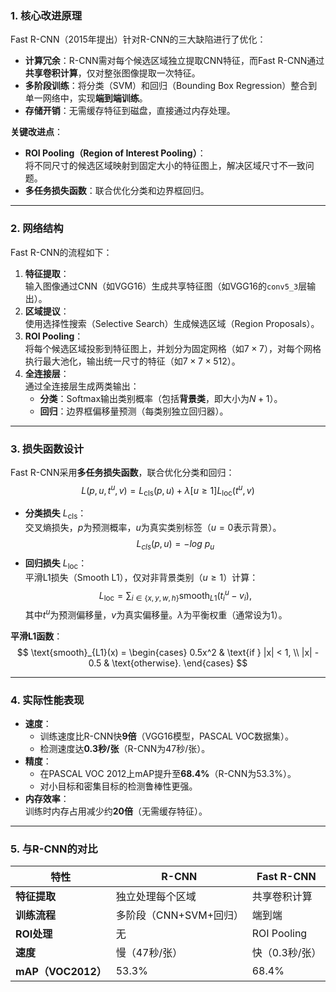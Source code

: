 ### **1. 核心改进原理**
Fast R-CNN（2015年提出）针对R-CNN的三大缺陷进行了优化：
- **计算冗余**：R-CNN需对每个候选区域独立提取CNN特征，而Fast R-CNN通过**共享卷积计算**，仅对整张图像提取一次特征。
- **多阶段训练**：将分类（SVM）和回归（Bounding Box Regression）整合到单一网络中，实现**端到端训练**。
- **存储开销**：无需缓存特征到磁盘，直接通过内存处理。

**关键改进点**：
- **ROI Pooling（Region of Interest Pooling）**：  
  将不同尺寸的候选区域映射到固定大小的特征图上，解决区域尺寸不一致问题。
- **多任务损失函数**：联合优化分类和边界框回归。

---

### **2. 网络结构**
Fast R-CNN的流程如下：
1. **特征提取**：  
   输入图像通过CNN（如VGG16）生成共享特征图（如VGG16的`conv5_3`层输出）。
2. **区域提议**：  
   使用选择性搜索（Selective Search）生成候选区域（Region Proposals）。
3. **ROI Pooling**：  
   将每个候选区域投影到特征图上，并划分为固定网格（如$7×7$），对每个网格执行最大池化，输出统一尺寸的特征（如$7×7×512$）。
4. **全连接层**：  
   通过全连接层生成两类输出：
   - **分类**：Softmax输出类别概率（包括**背景类**，即大小为$N+1$）。
   - **回归**：边界框偏移量预测（每类别独立回归器）。

---

### **3. 损失函数设计**
Fast R-CNN采用**多任务损失函数**，联合优化分类和回归：
$$
L(p, u, t^u, v) = L_{\text{cls}}(p, u) + \lambda [u \geq 1] L_{\text{loc}}(t^u, v)
$$
- **分类损失** $L_{\text{cls}}$：  
  交叉熵损失，$p$为预测概率，$u$为真实类别标签（$u=0$表示背景）。$$L_{cls}(p,u)=-log\ p_u$$
- **回归损失** $L_{\text{loc}}$：  
  平滑L1损失（Smooth L1），仅对非背景类别（$u \geq 1$）计算：
  $$
  L_{\text{loc}} = \sum_{i \in \{x, y, w, h\}} \text{smooth}_{L1}(t_i^u - v_i),
  $$
  其中$t^u$为预测偏移量，$v$为真实偏移量。$\lambda$为平衡权重（通常设为1）。

**平滑L1函数**：
$$
\text{smooth}_{L1}(x) = 
\begin{cases} 
0.5x^2 & \text{if } |x| < 1, \\
|x| - 0.5 & \text{otherwise}.
\end{cases}
$$

---

### **4. 实际性能表现**
- **速度**：  
  - 训练速度比R-CNN快**9倍**（VGG16模型，PASCAL VOC数据集）。  
  - 检测速度达**0.3秒/张**（R-CNN为47秒/张）。
- **精度**：  
  - 在PASCAL VOC 2012上mAP提升至**68.4%**（R-CNN为53.3%）。  
  - 对小目标和密集目标的检测鲁棒性更强。
- **内存效率**：  
  训练时内存占用减少约**20倍**（无需缓存特征）。

---

### **5. 与R-CNN的对比**
| 特性               | R-CNN                     | Fast R-CNN               |
|--------------------|---------------------------|--------------------------|
| **特征提取**       | 独立处理每个区域          | 共享卷积计算             |
| **训练流程**       | 多阶段（CNN+SVM+回归）    | 端到端                   |
| **ROI处理**        | 无                        | ROI Pooling              |
| **速度**           | 慢（47秒/张）             | 快（0.3秒/张）           |
| **mAP（VOC2012）** | 53.3%                     | 68.4%                    |
